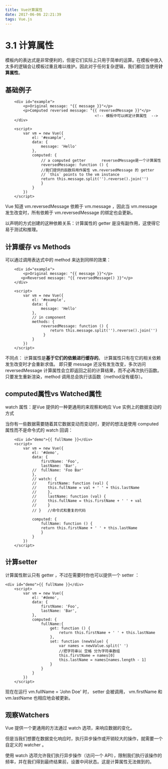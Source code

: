 ```yaml
---
title: Vue计算属性
date: 2017-06-06 22:21:39
tags: Vue.js
---
```


# 3.1 计算属性
模板内的表达式是非常便利的，但是它们实际上只用于简单的运算。在模板中放入太多的逻辑会让模板过重且难以维护。因此对于任何复杂逻辑，我们都应当使用**计算属性**。
<!-- more -->
## 基础例子
``` 
    <div id="example">
        <p>Original message: "{{ message }}"</p>
        <p>Computed reversed message: "{{ reversedMessage }}"</p>
                                        <!-- 模板中可以绑定计算属性  -->
    </div>

    <script>
        var vm = new Vue({
            el: '#example',
            data: {
                message: 'Hello'
            },
            computed: {
                // a computed getter       reversedMessage是一个计算属性
                reversedMessage: function () {   
                //我们提供的函数将用作属性 vm.reversedMessage 的 getter 
                // `this` points to the vm instance
                return this.message.split('').reverse().join('')
                }
            }
        })
    </script>
```
Vue 知道 vm.reversedMessage 依赖于 vm.message ，因此当 vm.message 发生改变时，所有依赖于 vm.reversedMessage 的绑定也会更新。

以声明的方式创建的这种依赖关系：计算属性的 getter 是没有副作用，这使得它易于测试和推理。

## 计算缓存 vs Methods
可以通过调用表达式中的 method 来达到同样的效果：
``` 
    <div id="example">
        <p>Original message: "{{ message }}"</p>
       <p>Reversed message: "{{ reversedMessage() }}"</p>
    </div>

    <script>
        var vm = new Vue({
            el: '#example',
            data: {
                message: 'Hello'
            },
            // in component
            methods: {
                reversedMessage: function () {
                    return this.message.split('').reverse().join('')
                 }
            }
        })
    </script>
```

不同点：
计算属性是**基于它们的依赖进行缓存的**。
计算属性只有在它的相关依赖发生改变时才会重新求值。
即只要 message 还没有发生改变，多次访问 reversedMessage 计算属性会立即返回之前的计算结果，而不必再次执行函数。
只要发生重新渲染，method 调用总会执行该函数（method没有缓存）。

## computed属性vs Watched属性
watch 属性：是Vue 提供的一种更通用的来观察和响应 Vue 实例上的数据变动的方式

当你有一些数据需要随着其它数据变动而变动时，更好的想法是使用 computed 属性而不是命令式的 watch 回调：
```
    <div id="demo">{{ fullName }}</div>
    <script>
        var vm = new Vue({
            el: '#demo',
            data: {
                firstName: 'Foo',
                lastName: 'Bar',
            //  fullName: 'Foo Bar'
            },
            // watch: {
            //     firstName: function (val) {
            //     this.fullName = val + ' ' + this.lastName
            //     },
            //     lastName: function (val) {
            //     this.fullName = this.firstName + ' ' + val
            //     }
            // }   //命令式和重复的代码

            computed: {
                fullName: function () {
                return this.firstName + ' ' + this.lastName
                }
            }
        })    
    </script>
```

## 计算setter
计算属性默认只有 getter ，不过在需要时你也可以提供一个 setter ：
```
<div id="demo">{{ fullName }}</div>
    <script>
        var vm = new Vue({
            el: '#demo',
            data: {
                firstName: 'Foo',
                lastName: 'Bar',
            },
            computed: {
                fullName:{
                    get: function () {
                        return this.firstName + ' ' + this.lastName
                    },
                    set: function (newValue) {
                        var names = newValue.split(' ') 
                        //把字符串以 空格 分为字符串数组
                        this.firstName = names[0]
                        this.lastName = names[names.length - 1]
                    }
                } 
            }
        })    
    </script>
```
现在在运行 vm.fullName = 'John Doe' 时， setter 会被调用， vm.firstName 和 vm.lastName 也相应地会被更新。

## 观察Watchers
Vue 提供一个更通用的方法通过 watch 选项，来响应数据的变化。

但是当我们想要在数据变化响应时，执行异步操作或开销较大的操作，就需要一个自定义的 watcher 。


使用 watch 选项允许我们执行异步操作（访问一个 API），限制我们执行该操作的频率，并在我们得到最终结果前，设置中间状态。这是计算属性无法做到的。
